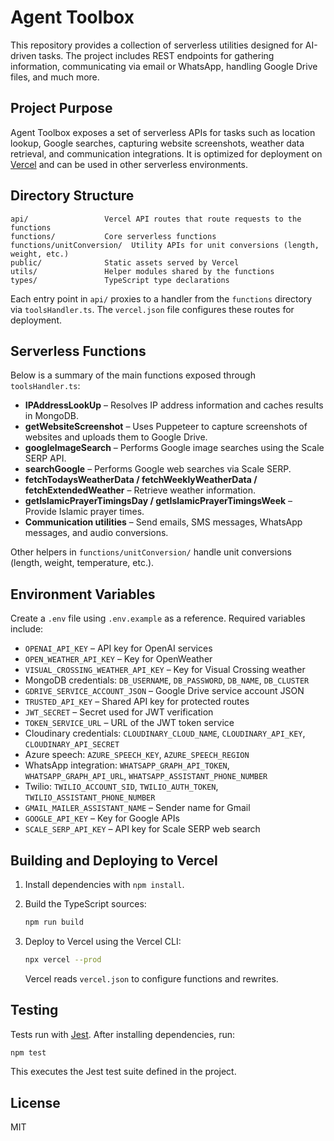 # Agent Toolbox

This repository provides a collection of serverless utilities designed for AI-driven tasks. The project includes REST endpoints for gathering information, communicating via email or WhatsApp, handling Google Drive files, and much more.

## Project Purpose

Agent Toolbox exposes a set of serverless APIs for tasks such as location lookup, Google searches, capturing website screenshots, weather data retrieval, and communication integrations. It is optimized for deployment on [Vercel](https://vercel.com) and can be used in other serverless environments.

## Directory Structure

```
api/                 Vercel API routes that route requests to the functions
functions/           Core serverless functions
functions/unitConversion/  Utility APIs for unit conversions (length, weight, etc.)
public/              Static assets served by Vercel
utils/               Helper modules shared by the functions
types/               TypeScript type declarations
```

Each entry point in `api/` proxies to a handler from the `functions` directory via `toolsHandler.ts`. The `vercel.json` file configures these routes for deployment.

## Serverless Functions

Below is a summary of the main functions exposed through `toolsHandler.ts`:

- **IPAddressLookUp** – Resolves IP address information and caches results in MongoDB.
- **getWebsiteScreenshot** – Uses Puppeteer to capture screenshots of websites and uploads them to Google Drive.
- **googleImageSearch** – Performs Google image searches using the Scale SERP API.
- **searchGoogle** – Performs Google web searches via Scale SERP.
- **fetchTodaysWeatherData / fetchWeeklyWeatherData / fetchExtendedWeather** – Retrieve weather information.
- **getIslamicPrayerTimingsDay / getIslamicPrayerTimingsWeek** – Provide Islamic prayer times.
- **Communication utilities** – Send emails, SMS messages, WhatsApp messages, and audio conversions.

Other helpers in `functions/unitConversion/` handle unit conversions (length, weight, temperature, etc.).

## Environment Variables

Create a `.env` file using `.env.example` as a reference. Required variables include:

- `OPENAI_API_KEY` – API key for OpenAI services
- `OPEN_WEATHER_API_KEY` – Key for OpenWeather
- `VISUAL_CROSSING_WEATHER_API_KEY` – Key for Visual Crossing weather
- MongoDB credentials: `DB_USERNAME`, `DB_PASSWORD`, `DB_NAME`, `DB_CLUSTER`
- `GDRIVE_SERVICE_ACCOUNT_JSON` – Google Drive service account JSON
- `TRUSTED_API_KEY` – Shared API key for protected routes
- `JWT_SECRET` – Secret used for JWT verification
- `TOKEN_SERVICE_URL` – URL of the JWT token service
- Cloudinary credentials: `CLOUDINARY_CLOUD_NAME`, `CLOUDINARY_API_KEY`, `CLOUDINARY_API_SECRET`
- Azure speech: `AZURE_SPEECH_KEY`, `AZURE_SPEECH_REGION`
- WhatsApp integration: `WHATSAPP_GRAPH_API_TOKEN`, `WHATSAPP_GRAPH_API_URL`, `WHATSAPP_ASSISTANT_PHONE_NUMBER`
- Twilio: `TWILIO_ACCOUNT_SID`, `TWILIO_AUTH_TOKEN`, `TWILIO_ASSISTANT_PHONE_NUMBER`
- `GMAIL_MAILER_ASSISTANT_NAME` – Sender name for Gmail
- `GOOGLE_API_KEY` – Key for Google APIs
- `SCALE_SERP_API_KEY` – API key for Scale SERP web search

## Building and Deploying to Vercel

1. Install dependencies with `npm install`.
2. Build the TypeScript sources:

   ```bash
   npm run build
   ```

3. Deploy to Vercel using the Vercel CLI:

   ```bash
   npx vercel --prod
   ```

   Vercel reads `vercel.json` to configure functions and rewrites.

## Testing

Tests run with [Jest](https://jestjs.io/). After installing dependencies, run:

```bash
npm test
```

This executes the Jest test suite defined in the project.

## License

MIT
